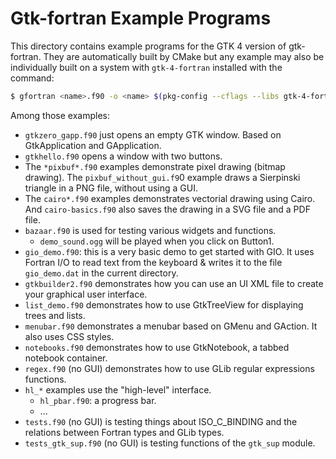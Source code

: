 # Gtk-fortran Example Programs

This directory contains example programs for the GTK 4 version of gtk-fortran. They are automatically built by CMake but any example may also be individually built on a system with `gtk-4-fortran` installed with the command:

```bash
$ gfortran <name>.f90 -o <name> $(pkg-config --cflags --libs gtk-4-fortran)
```

Among those examples:

- `gtkzero_gapp.f90` just opens an empty GTK window. Based on GtkApplication and GApplication.
- `gtkhello.f90` opens a window with two buttons.
- The `*pixbuf*.f90` examples demonstrate pixel drawing (bitmap drawing). The `pixbuf_without_gui.f9`0 example draws a Sierpinski triangle in a PNG file, without using a GUI.
- The `cairo*.f90` examples demonstrates vectorial drawing using Cairo. And `cairo-basics.f90` also saves the drawing in a SVG file and a PDF file.
- `bazaar.f90` is used for testing various widgets and functions.
    - `demo_sound.ogg` will be played when you click on Button1.
- `gio_demo.f90`: this is a very basic demo to get started with GIO. It uses
Fortran I/O to read text from the keyboard & writes it to the file `gio_demo.dat` in the current directory.
- `gtkbuilder2.f90` demonstrates how you can use an UI XML file to create your graphical user interface.
- `list_demo.f90` demonstrates how to use GtkTreeView for displaying trees and lists.
- `menubar.f90` demonstrates a menubar based on GMenu and GAction. It also uses CSS styles.
- `notebooks.f90` demonstrates how to use GtkNotebook, a tabbed notebook container.
- `regex.f90` (no GUI) demonstrates how to use GLib regular expressions functions.
- `hl_*` examples use the "high-level" interface.
    - `hl_pbar.f90`: a progress bar.
    - ...
- `tests.f90` (no GUI) is testing things about ISO_C_BINDING and the relations between Fortran types and GLib types.
- `tests_gtk_sup.f90` (no GUI) is testing functions of the `gtk_sup` module.
